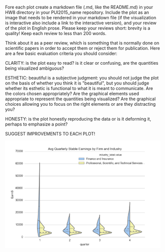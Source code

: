  Fore each plot create a markdown file (.md, like the README.md) in your HW8 directory in your PUI2015_name repository. Include the plot as an image that needs to be rendered in your markdown file (if the visualization is interactive also include a link to the interactive version), and your review of the plot in English prose. Please keep your reviews short: brevity is a quality! Keep each review to less than 200 words.

Think about it as a peer review, which is something that is normally done on scientific papers in order to accept them or reject them for publication.
Here are a few basic evaluation criteria you should consider:

CLARITY: is the plot easy to read? is it clear or confusing, are the quantities being visualized ambiguous?

ESTHETIC: beautiful is a subjective judgment: you should not judge the plot on the basis of whether you think it is "beautiful", but you should judge whether its esthetic is functional to what it is meant to communicate. Are the colors chosen appropriately? Are the graphical elements used appropriate to represent the quantities being visualized? Are the graphical choices allowing you to focus on the right elements or are they distracting you?

HONESTY: is the plot honestly reproducing the data or is it deforming it, perhaps to emphasize a point?

SUGGEST IMPROVEMENTS TO EACH PLOT!

![Alt text](carlyledavis.png)

